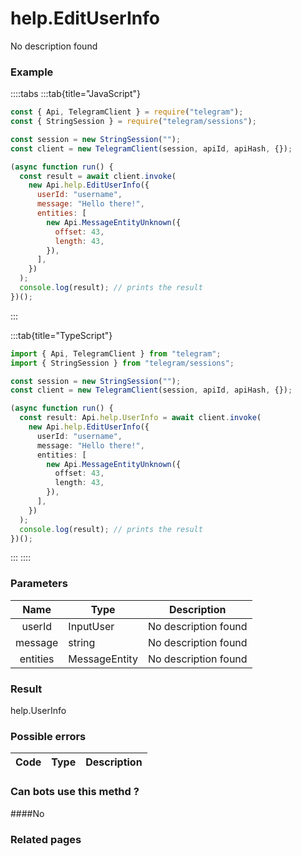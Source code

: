 # help.EditUserInfo

No description found

### [](#example)Example

::::tabs
:::tab{title="JavaScript"}

```js
const { Api, TelegramClient } = require("telegram");
const { StringSession } = require("telegram/sessions");

const session = new StringSession("");
const client = new TelegramClient(session, apiId, apiHash, {});

(async function run() {
  const result = await client.invoke(
    new Api.help.EditUserInfo({
      userId: "username",
      message: "Hello there!",
      entities: [
        new Api.MessageEntityUnknown({
          offset: 43,
          length: 43,
        }),
      ],
    })
  );
  console.log(result); // prints the result
})();
```

:::

:::tab{title="TypeScript"}

```ts
import { Api, TelegramClient } from "telegram";
import { StringSession } from "telegram/sessions";

const session = new StringSession("");
const client = new TelegramClient(session, apiId, apiHash, {});

(async function run() {
  const result: Api.help.UserInfo = await client.invoke(
    new Api.help.EditUserInfo({
      userId: "username",
      message: "Hello there!",
      entities: [
        new Api.MessageEntityUnknown({
          offset: 43,
          length: 43,
        }),
      ],
    })
  );
  console.log(result); // prints the result
})();
```

:::
::::

### [](#parameters)Parameters

|   Name   | Type          | Description          |
| :------: | ------------- | -------------------- |
|  userId  | InputUser     | No description found |
| message  | string        | No description found |
| entities | MessageEntity | No description found |

### [](#result)Result

help.UserInfo

### [](#possible-errors)Possible errors

| Code | Type | Description |
| :--: | ---- | ----------- |

### [](#can-bots-use-this-method)Can bots use this methd ?

####No

### [](#related-pages)Related pages
